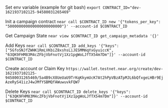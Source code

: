 Set env variable (example for git bash)
`export CONTRACT_ID="dev-1621937102125-94580031265469"`

Init a campaign contract
`near call $CONTRACT_ID new '{"tokens_per_key": "500000000000000000000000"}' --account-id $CONTRACT_ID`

Get Campaign State
`near view $CONTRACT_ID get_campaign_metadata '{}'`

Add Keys
`near call $CONTRACT_ID add_keys '{"keys": ["5GfoSNJfZWHK1RmLVKbiZ8xshsLiJESMMmqYxGyuiccK", "63QK9FHM83M4cZFbjVbFnotVj1Xz1pgWoLJfTX54m7Dm"]}' --account-id $CONTRACT_ID`

Create account or Claim Key
`https://wallet.testnet.near.org/create/dev-1621937102125-94580031265469/5a4B9cX8UeUaU9TrKqKkymUcK7At2hPpVBzATpMJL6bQfxgeLHBr9EjAzeRyS41izJ4wJMfYSBMQfAWuwuvkFQW7`

Delete Keys
`near call $CONTRACT_ID delete_keys '{"keys": ["63QK9FHM83M4cZFbjVbFnotVj1Xz1pgWoLJfTX54m7Dm"]}' --account-id $CONTRACT_ID`
